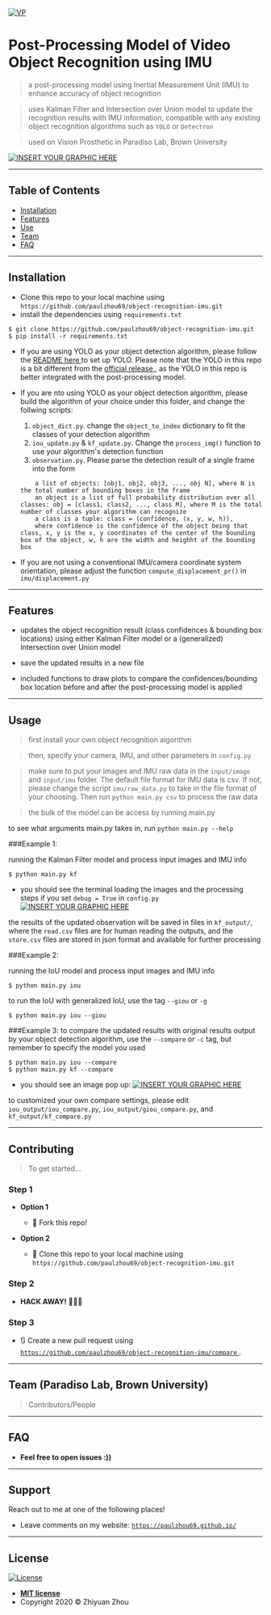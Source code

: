 
<a href="https://paulzhou69.github.io/"><img src="https://i.pinimg.com/236x/fb/e4/ae/fbe4ae602785635af1b72789ab2d5c34--owl-anime.jpg" title="VP" alt="VP"></a>

# Post-Processing Model of Video Object Recognition using IMU

> a post-processing model using Inertial Measurement Unit (IMU) to enhance accuracy of object recognition 

> uses Kalman Filter and Intersection over Union model to update the recognition results with IMU information, compatible with any existing object recognition algorithms such as `YOLO` or `Detectron` 

> used on Vision Prosthetic in Paradiso Lab, Brown University




[![INSERT YOUR GRAPHIC HERE](https://github.com/paulzhou69/object-recognition-imu/blob/master/info/hardware.jpg)]()



---

## Table of Contents 

- [Installation](#installation)
- [Features](#features)
- [Use](#use)
- [Team](#team)
- [FAQ](#faq)


---


## Installation

- Clone this repo to your local machine using `https://github.com/paulzhou69/object-recognition-imu.git`
- install the dependencies using `requirements.txt`

```shell script
$ git clone https://github.com/paulzhou69/object-recognition-imu.git
$ pip install -r requirements.txt
```

- If you are using YOLO as your object detection algorithm, please follow the <a href="https://github.com/paulzhou69/object-recognition-imu/blob/master/darknet/README.md"> README here </a> to set up YOLO. 
Please note that the YOLO in this repo is a bit different from the <a href="https://github.com/AlexeyAB/darknet.git"> official release </a>, 
as the YOLO in this repo is better integrated with the post-processing model. 

- If you are nto using YOLO as your object detection algorithm, please build the algorithm of your choice under this folder, and change the follwing scripts: 
    1. `object_dict.py`. change the `object_to_index` dictionary to fit the classes of your detection algorithm
    2. `iou_update.py` & `kf_update.py`. Change the `process_img()` function to use your algorithm's detection function 
    3. `observation.py`. Please parse the detection result of a single frame into the form 
    ```
        a list of objects: [obj1, obj2, obj3, ..., obj N], where N is the total number of bounding boxes in the frame
        an object is a list of full probability distribution over all classes: obj = [class1, class2, ..., class M], where M is the total number of classes your algorithm can recognize
        a class is a tuple: class = (confidence, (x, y, w, h)), 
        where confidence is the confidence of the object being that class, x, y is the x, y coordinates of the center of the bounding box of the object, w, h are the width and heighht of the bounding box 
    ``` 

- If you are not using a conventional IMU/camera coordinate system orientation, please adjust the function `compute_displacement_pr()` in `imu/displacement.py` 


---

## Features

- updates the object recognition result (class confidences & bounding box locations) using 
either Kalman Filter model or a (generalized) Intersection over Union model

- save the updated results in a new file

- included functions to draw plots to compare the confidences/bounding box location before 
and after the post-processing model is applied 


---
## Usage 

> first install your own object recognition algorithm 

> then, specify your camera, IMU, and other parameters in `config.py`

> make sure to put your images and IMU raw data in the `input/image` and `input/imu` folder. The default file format for IMU data is csv. If not, please change the script `imu/raw_data.py` to take in the file format of your choosing. Then run `python main.py csv` to process the raw data

> the bulk of the model can be access by running main.py 

to see what arguments main.py takes in, run `python main.py --help`


###Example 1: 

running the Kalman Filter model and process input images and IMU info
```shell script
$ python main.py kf
```
- you should see the terminal loading the images and the processing steps if you set `debug = True` in `config.py`
[![INSERT YOUR GRAPHIC HERE](https://github.com/paulzhou69/object-recognition-imu/blob/master/info/debug.png)]()

the results of the updated observation will be saved in files in `kf_output/`, where the `read.csv`
files are for human reading the outputs, and the `store.csv` files are stored in json format
and available for further processing



###Example 2:

running the IoU model and process input images and IMU info
```shell script
$ python main.py iou
```
to run the IoU with generalized IoU, use the tag `--giou` or `-g`
```shell script
$ python main.py iou --giou
```



###Example 3:
to compare the updated results with original results output by your object detection 
algorithm, use the `--compare` or `-c` tag, but remember to specify the model you used
```shell script
$ python main.py iou --compare
$ python main.py kf --compare
```
- you should see an image pop up:
[![INSERT YOUR GRAPHIC HERE](https://github.com/paulzhou69/object-recognition-imu/blob/master/info/compare.png)]()

to customized your own compare settings, please edit `iou_output/iou_compare.py`, `iou_output/giou_compare.py`, and 
`kf_output/kf_compare.py`


---

## Contributing

> To get started...

### Step 1

- **Option 1**
    - 🍴 Fork this repo!

- **Option 2**
    - 👯 Clone this repo to your local machine using `https://github.com/paulzhou69/object-recognition-imu.git`

### Step 2

- **HACK AWAY!** 🔨🔨🔨

### Step 3

- 🔃 Create a new pull request using <a href="https://github.com/paulzhou69/object-recognition-imu/compare" target="_blank">`https://github.com/paulzhou69/object-recognition-imu/compare` </a>.

---

## Team (Paradiso Lab, Brown University)

> Contributors/People 


---

## FAQ

- **Feel free to open issues :))**

---

## Support

Reach out to me at one of the following places!

- Leave comments on my website: <a href="https://paulzhou69.github.io/" target="_blank">`https://paulzhou69.github.io/` </a>



---

## License

[![License](http://img.shields.io/:license-mit-blue.svg?style=flat-square)](http://badges.mit-license.org)

- **[MIT license](http://opensource.org/licenses/mit-license.php)**
- Copyright 2020 © Zhiyuan Zhou